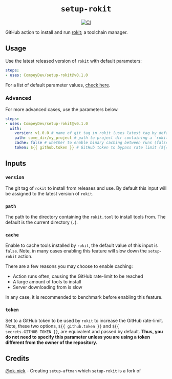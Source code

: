<div align="center">
  <h1><code>setup-rokit</code></h1>
  <p>
    <a href="https://github.com/CompeyDev/setup-rokit/actions?query=workflow%3ACI"><img src="https://github.com/CompeyDev/setup-rokit/workflows/CI/badge.svg" alt="CI" /></a>
  </p>
</div>

GitHub action to install and run [rokit](https://github.com/rojo-rbx/rokit); a toolchain manager.

## Usage
Use the latest released version of `rokit` with default parameters:
```yaml
steps:
- uses: CompeyDev/setup-rokit@v0.1.0
```
For a list of default parameter values, [check here](https://github.com/CompeyDev/setup-rokit/blob/main/action.yml#L5-L20).

### Advanced
For more advanced cases, use the parameters below.
```yaml
steps:
- uses: CompeyDev/setup-rokit@v0.1.0
  with:
    version: v1.0.0 # name of git tag in rokit (uses latest tag by default)
    path: some_dir/my_project # path to project dir containing a `rokit.toml`, `aftman.toml`, or `foreman.toml` ("." (current dir) by default)
    cache: false # whether to enable binary caching between runs (false by default)
    token: ${{ github.token }} # GitHub token to bypass rate limit (${{ github.token }} set by default)
```

## Inputs
### `version`
The git tag of `rokit` to install from releases and use. By default this input will be assigned to the latest version of `rokit`.

### `path`
The path to the directory containing the `rokit.toml` to install tools from. The default is the current directory (`.`).

### `cache`
Enable to cache tools installed by `rokit`, the default value of this input is `false`. Note, in many cases enabling this feature will slow down the `setup-rokit` action.

There are a few reasons you may choose to enable caching:
* Action runs often, causing the GitHub rate-limit to be reached
* A large amount of tools to install
* Server downloading from is slow

In any case, it is recommended to benchmark before enabling this feature.

### `token`
Set to a GitHub token to be used by `rokit` to increase the GitHub rate-limit. Note, these two options, `${{ github.token }}` and `${{ secrets.GITHUB_TOKEN }}`, are equivalent and passed by default. **Thus, you do not need to specify this parameter unless you are using a token different from the owner of the repository.**

## Credits
[@ok-nick](https://github.com/ok-nick) - Creating `setup-aftman` which `setup-rokit` is a fork of

